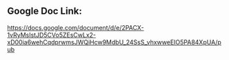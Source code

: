 ## Google Doc Link:
https://docs.google.com/document/d/e/2PACX-1vRyMsIstJD5CVo5ZEsCwLx2-xD00ia6wehCqdprwmsJWQiHcw9MdbU_24SsS_vhxwweEIO5PA84XpUA/pub